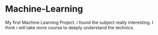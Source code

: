 # Machine-Learning
My first Machine Learning Project. i found the subject really interesting.
I think i will take more course to deeply understand the technics.
